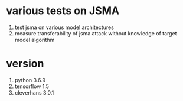 # various tests on JSMA
1. test jsma on various model architectures
2. measure transferability of jsma attack without knowledge of target model algorithm

# version
1. python 3.6.9
2. tensorflow 1.5
3. cleverhans 3.0.1
